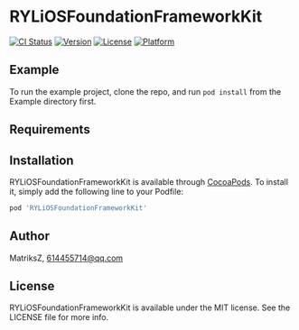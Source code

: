 # RYLiOSFoundationFrameworkKit

[![CI Status](https://img.shields.io/travis/Ryan-Lee/RYLiOSFoundationFrameworkKit.svg?style=flat)](https://travis-ci.org/Ryan-Lee/RYLiOSFoundationFrameworkKit)
[![Version](https://img.shields.io/cocoapods/v/RYLiOSFoundationFrameworkKit.svg?style=flat)](https://cocoapods.org/pods/RYLiOSFoundationFrameworkKit)
[![License](https://img.shields.io/cocoapods/l/RYLiOSFoundationFrameworkKit.svg?style=flat)](https://cocoapods.org/pods/RYLiOSFoundationFrameworkKit)
[![Platform](https://img.shields.io/cocoapods/p/RYLiOSFoundationFrameworkKit.svg?style=flat)](https://cocoapods.org/pods/RYLiOSFoundationFrameworkKit)

## Example

To run the example project, clone the repo, and run `pod install` from the Example directory first.

## Requirements

## Installation

RYLiOSFoundationFrameworkKit is available through [CocoaPods](https://cocoapods.org). To install
it, simply add the following line to your Podfile:

```ruby
pod 'RYLiOSFoundationFrameworkKit'
```

## Author

MatriksZ, 614455714@qq.com

## License

RYLiOSFoundationFrameworkKit is available under the MIT license. See the LICENSE file for more info.
